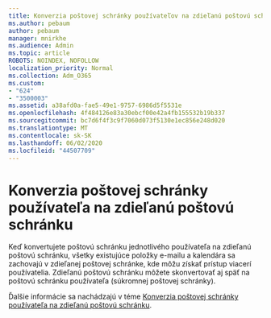 ```yaml
---
title: Konverzia poštovej schránky používateľov na zdieľanú poštovú schránku
ms.author: pebaum
author: pebaum
manager: mnirkhe
ms.audience: Admin
ms.topic: article
ROBOTS: NOINDEX, NOFOLLOW
localization_priority: Normal
ms.collection: Adm_O365
ms.custom:
- "624"
- "3500003"
ms.assetid: a38afd0a-fae5-49e1-9757-6986d5f5531e
ms.openlocfilehash: 4f484126e83a30ebcf00e42a4fb155532b19b337
ms.sourcegitcommit: bc7d6f4f3c9f7060d073f5130e1ec856e248d020
ms.translationtype: MT
ms.contentlocale: sk-SK
ms.lasthandoff: 06/02/2020
ms.locfileid: "44507709"
---
```

# <a name="convert-a-user-mailbox-to-a-shared-mailbox"></a>Konverzia poštovej schránky používateľa na zdieľanú poštovú schránku

Keď konvertujete poštovú schránku jednotlivého používateľa na zdieľanú poštovú schránku, všetky existujúce položky e-mailu a kalendára sa zachovajú v zdieľanej poštovej schránke, kde môžu získať prístup viacerí používatelia. Zdieľanú poštovú schránku môžete skonvertovať aj späť na poštovú schránku používateľa (súkromnej poštovej schránky).
  
Ďalšie informácie sa nachádzajú v téme [Konverzia poštovej schránky používateľa na zdieľanú poštovú schránku](https://docs.microsoft.com/microsoft-365/admin/email/convert-user-mailbox-to-shared-mailbox).
  